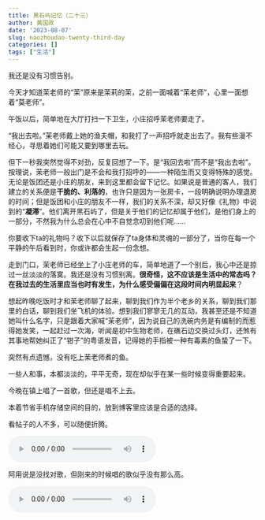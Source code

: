 ```yaml
---
title: 黑石屿记忆（二十三）
author: 黄国政
date: '2023-08-07'
slug: naozhoudao-twenty-third-day
categories: []
tags: ["生活"]
---
```


我还是没有习惯告别。

<!--more-->

今天才知道茉老师的“茉”原来是茉莉的茉，之前一面喊着“茉老师”，心里一面想着“莫老师”。

午饭以后，简单地在大厅打扫一下卫生，小庄招呼茉老师要走了。

“我出去啦。”茉老师戴上她的渔夫帽，和我打了一声招呼就走出去了。我有些漫不经心，寻思着她们可能又要到哪里去玩。

但下一秒我突然觉得不对劲，反复回想了一下。是“我回去啦”而不是“我出去啦”。按理说，茉老师一般出门是不会和我打招呼的——一种陌生而又变得特殊的感觉。无论是饭团还是小庄的朋友，来到这里都会留下记忆。如果说是普通的客人，我们建立的关系便是**干脆的、利落的**，也许只是因为一张房卡，一段明确说明办理退房的时间；但是饭团和小庄的朋友不一样，我们的关系不深，却又好像《礼物》中说到的“**凝滞**”。他们离开黑石屿了，但是关于他们的记忆却属于他们，是他们身上的一部分，不然我为什么总会在心中不自觉念叨到他们呢……

你要收下ta的礼物吗？收下以后就保存了ta身体和灵魂的一部分了，当你在每一个平静的午后看到时，你或许都会生起一份念想。

走到门口，茉老师已经坐上了小庄老师的车，简单地道了一个别后，我心中还是掠过一丝淡淡的落寞。我还是没有习惯别离。**很奇怪，这不应该是生活中的常态吗？在我过去的生活里应当也时有发生，为什么感受偏偏在这段时间内明显起来**？

想起昨晚吃饭时才和茉老师聊了起来，聊到我们作为半个老乡的关系，聊到我们那里的白话，聊到我们坐飞机的体验。想到我们寥寥无几的互动，我甚至还是不知道她叫什么名字，只是跟着大家喊“茉老师”，因为说自己的洗碗内务是有编制的而惹得她发笑，一起赶过一次海，听闻是初中生物老师，在礁石边交换过头灯，还煞有其事地帮她纠正了“钳子”的粤语发音，记得她的手指被一种有毒素的鱼蛰了一下。

突然有点遗憾，没有吃上茉老师煮的鱼。

一些人和事，本都淡淡的，平平无奇，现在却似乎在某一些时候变得重要起来。

今晚在镇上唱了一首歌，但还是唱不上去。

本着节省手机存储空间的目的，放到博客里应该是合适的选择。

看帖子的人不多，可以随便折腾。

<audio controls>
    <source src="https://guozheng.rbind.io/audio/2023/08/分裂.mp3" type="audio/mpeg">
</audio>

阿用说是没找对歌，但刚来的时候唱的歌似乎没有那么高。

<audio controls>
    <source src="https://guozheng.rbind.io/audio/2023/08/风雨夜归人.mp3" type="audio/mpeg">
</audio>